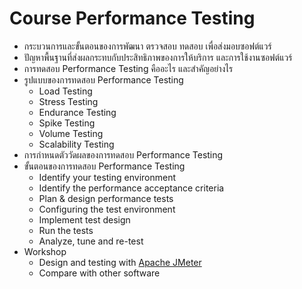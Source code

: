 # Course Performance Testing

* กระบวนการและขั้นตอนของการพัฒนา ตรวจสอบ ทดสอบ เพื่อส่งมอบซอฟต์แวร์
* ปัญหาพื้นฐานที่ส่งผลกระทบกับประสิทธิภาพของการให้บริการ และการใช้งานซอฟต์แวร์
* การทดสอบ Performance Testing คืออะไร และสำคัญอย่างไร
* รูปแบบของการทดสอบ Performance Testing
  * Load Testing
  * Stress Testing
  * Endurance Testing
  * Spike Testing
  * Volume Testing
  * Scalability Testing
* การกำหนดตัววัดผลของการทดสอบ Performance Testing
* ขั้นตอนของการทดสอบ Performance Testing
  * Identify your testing environment
  * Identify the performance acceptance criteria
  * Plan & design performance tests
  * Configuring the test environment
  * Implement test design
  * Run the tests
  * Analyze, tune and re-test
* Workshop
  * Design and testing with [Apache JMeter](https://jmeter.apache.org/)
  * Compare with other software
